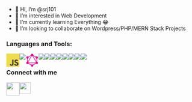- 👋  Hi, I’m @srj101
- 👀  I’m interested in Web Development
- 🌱  I’m currently learning Everything 😂
- 💞️  I’m looking to collaborate on Wordpress/PHP/MERN Stack Projects


### Languages and Tools:
<p>
<img align="left" height="35" src="https://raw.githubusercontent.com/github/explore/80688e429a7d4ef2fca1e82350fe8e3517d3494d/topics/javascript/javascript.png" style="max-width: 100%;">
<img align="left" height="35" src="https://upload.wikimedia.org/wikipedia/commons/thumb/a/a7/React-icon.svg/1280px-React-icon.svg.png">
<img align="left" height="35" src="https://raw.githubusercontent.com/github/explore/5c058a388828bb5fde0bcafd4bc867b5bb3f26f3/topics/graphql/graphql.png" style="max-width: 100%;">
<img align="left" height="35" src="https://www.kojac.nl/tailwind/images/Backend/nodejs.png"> 
<img align="left" height="35" src="https://upload.wikimedia.org/wikipedia/commons/thumb/2/29/Postgresql_elephant.svg/1200px-Postgresql_elephant.svg.png">
<img align="left" height="35" src="https://www.consoleconnect.com/wp-content/uploads/2019/07/amazon-web-services-cloud.svg">
<img align="left" height="35" src="https://www.freepnglogos.com/uploads/logo-mysql-png/logo-mysql-mysql-logo-png-images-are-download-crazypng-21.png">
<img align="left" height="35" src="https://www.pngkey.com/png/full/178-1787134_png-file-svg-github-icon-png.png">
<img align="left" height="35" src="https://cdn.iconscout.com/icon/free/png-256/html-59-225995.png">
<img align="left" height="35" src="https://1000logos.net/wp-content/uploads/2020/09/CSS-Logo.png">
<img align="left" height="35" src="https://cdn.iconscout.com/icon/free/png-256/figma-2296071-1912030.png">
</p>
</br>

### Connect with me

[<img align="left" src="http://assets.stickpng.com/images/58e91965eb97430e819064f5.png" width="35" height="35"/>](https://facebook.com/srj101)
[<img align="left" src="https://cdn-icons-png.flaticon.com/512/174/174855.png" width="30" height="30"/>](https://www.instagram.com/srjoy01/)

<!---
srj101/srj101 is a ✨ special ✨ repository because its `README.md` (this file) appears on your GitHub profile.
You can click the Preview link to take a look at your changes.
--->
